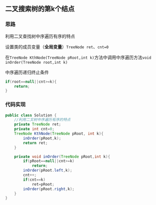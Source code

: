 ## 二叉搜索树的第k个结点

### 思路

利用二叉查找树中序遍历有序的特点

设置类的成员变量（**全局变量**）`TreeNode ret`、`cnt=0`

在`TreeNode KthNode(TreeNode pRoot,int k)`方法中调用中序遍历方法`void inOrder(TreeNode root,int k)`

中序遍历递归终止条件

```java
if(root==null||cnt>=k){
    return;
}
```

### 代码实现

```java
public class Solution {
    //利用二叉树中序遍历有序的特点
    private TreeNode ret;
    private int cnt=0;
    TreeNode KthNode(TreeNode pRoot, int k){
        inOrder(pRoot,k);
        return ret;
    }

    private void inOrder(TreeNode pRoot,int k){
        if(pRoot==null||cnt>=k)
            return;
        inOrder(pRoot.left,k);
        cnt++;
        if(cnt==k)
            ret=pRoot;
        inOrder(pRoot.right,k);
    }
}
```

